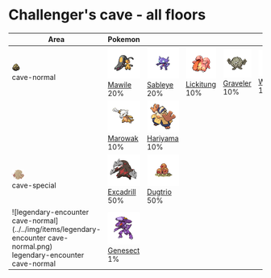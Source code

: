 # Challenger's cave - all floors

| Area                                                                                                                             | Pokemon                                                                         | &nbsp;                                                                        | &nbsp;                                                                          | &nbsp;                                                                        | &nbsp;                                                                    | &nbsp;                                                                      |
| -------------------------------------------------------------------------------------------------------------------------------- | ------------------------------------------------------------------------------- | ----------------------------------------------------------------------------- | ------------------------------------------------------------------------------- | ----------------------------------------------------------------------------- | ------------------------------------------------------------------------- | --------------------------------------------------------------------------- |
| ![cave-normal](../../img/items/cave-normal.png)<br/>cave-normal<br/>                                                             | ![mawile](../../img/pokemon/303.png) <br/>[Mawile](/pokemon/303) <br/>20%       | ![sableye](../../img/pokemon/302.png) <br/>[Sableye](/pokemon/302) <br/>20%   | ![lickitung](../../img/pokemon/108.png) <br/>[Lickitung](/pokemon/108) <br/>10% | ![graveler](../../img/pokemon/075.png) <br/>[Graveler](/pokemon/075) <br/>10% | ![woobat](../../img/pokemon/527.png) <br/>[Woobat](/pokemon/527) <br/>10% | ![boldore](../../img/pokemon/525.png) <br/>[Boldore](/pokemon/525) <br/>10% |
|                                                                                                                                  | ![marowak](../../img/pokemon/105.png) <br/>[Marowak](/pokemon/105) <br/>10%     | ![hariyama](../../img/pokemon/297.png) <br/>[Hariyama](/pokemon/297) <br/>10% |
| ![cave-special](../../img/items/cave-special.png)<br/>cave-special<br/>                                                          | ![excadrill](../../img/pokemon/530.png) <br/>[Excadrill](/pokemon/530) <br/>50% | ![dugtrio](../../img/pokemon/051.png) <br/>[Dugtrio](/pokemon/051) <br/>50%   |
| ![legendary-encounter cave-normal](../../img/items/legendary-encounter cave-normal.png)<br/>legendary-encounter cave-normal<br/> | ![genesect](../../img/pokemon/649.png) <br/>[Genesect](/pokemon/649) <br/>1%    |